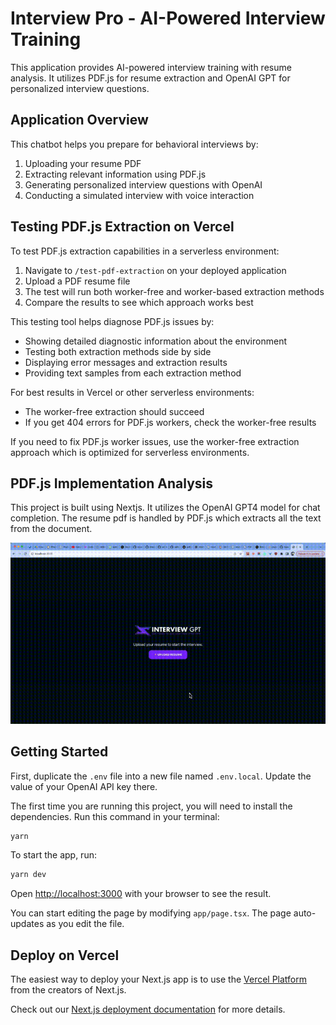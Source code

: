 # Interview Pro - AI-Powered Interview Training

This application provides AI-powered interview training with resume analysis. It utilizes PDF.js for resume extraction and OpenAI GPT for personalized interview questions.

## Application Overview

This chatbot helps you prepare for behavioral interviews by:
1. Uploading your resume PDF
2. Extracting relevant information using PDF.js
3. Generating personalized interview questions with OpenAI
4. Conducting a simulated interview with voice interaction

## Testing PDF.js Extraction on Vercel

To test PDF.js extraction capabilities in a serverless environment:

1. Navigate to `/test-pdf-extraction` on your deployed application
2. Upload a PDF resume file
3. The test will run both worker-free and worker-based extraction methods
4. Compare the results to see which approach works best

This testing tool helps diagnose PDF.js issues by:
- Showing detailed diagnostic information about the environment
- Testing both extraction methods side by side
- Displaying error messages and extraction results
- Providing text samples from each extraction method

For best results in Vercel or other serverless environments:
- The worker-free extraction should succeed
- If you get 404 errors for PDF.js workers, check the worker-free results

If you need to fix PDF.js worker issues, use the worker-free extraction approach which is optimized for serverless environments.

## PDF.js Implementation Analysis

This project is built using Nextjs. It utilizes the OpenAI GPT4 model for chat completion. The resume pdf is handled by PDF.js which extracts all the text from the document.

<img src="interviewgpt-demo.gif" alt="app demo" width=600>

## Getting Started

First, duplicate the `.env` file into a new file named `.env.local`. Update the value of your OpenAI API key there.

The first time you are running this project, you will need to install the dependencies. Run this command in your terminal:

```bash
yarn
```

To start the app, run:

```bash
yarn dev
```

Open [http://localhost:3000](http://localhost:3000) with your browser to see the result.

You can start editing the page by modifying `app/page.tsx`. The page auto-updates as you edit the file.

## Deploy on Vercel

The easiest way to deploy your Next.js app is to use the [Vercel Platform](https://vercel.com/new?utm_medium=default-template&filter=next.js&utm_source=create-next-app&utm_campaign=create-next-app-readme) from the creators of Next.js.

Check out our [Next.js deployment documentation](https://nextjs.org/docs/deployment) for more details.
